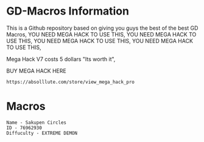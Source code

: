 # GD-Macros Information
This is a Github repository based on giving you guys the best of the best GD Macros,
YOU NEED MEGA HACK TO USE THIS,
YOU NEED MEGA HACK TO USE THIS,
YOU NEED MEGA HACK TO USE THIS,
YOU NEED MEGA HACK TO USE THIS,

Mega Hack V7 costs 5 dollars "Its worth it",

BUY MEGA HACK HERE
```html
https://absolllute.com/store/view_mega_hack_pro
```


# Macros

```
Name - Sakupen Circles
ID - 76962930
Diffuculty - EXTREME DEMON
```
